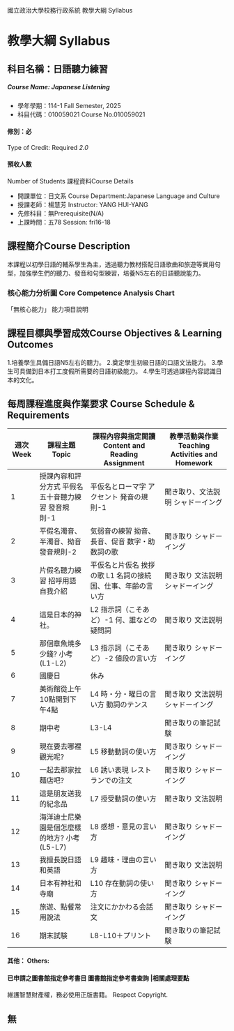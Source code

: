 國立政治大學校務行政系統 教學大綱 Syllabus
# 教學大綱 Syllabus
##  科目名稱：日語聽力練習
#####  Course Name: Japanese Listening
  * 學年學期：114-1 Fall Semester, 2025 
  * 科目代碼：010059021 Course No.010059021
#### 修別：必
Type of Credit: Required 
_2.0_
#### 預收人數
Number of Students
課程資料Course Details
  * 開課單位：日文系 Course Department:Japanese Language and Culture 
  * 授課老師：楊慧芳 Instructor: YANG HUI-YANG 
  * 先修科目：無Prerequisite(N/A)
  * 上課時間：五78 Session: fri16-18
##  課程簡介Course Description
本課程以初學日語的輔系學生為主，透過聽力教材搭配日語歌曲和旅遊等實用句型，加強學生們的聽力、發音和句型練習，培養N5左右的日語聽說能力。
###  核心能力分析圖 Core Competence Analysis Chart
「無核心能力」 
能力項目說明
##  課程目標與學習成效Course Objectives & Learning Outcomes 
1.培養學生具備日語N5左右的聽力。
2.奠定學生初級日語的口語文法能力。
3.學生可具備到日本打工度假所需要的日語初級能力。
4.學生可透過課程內容認識日本的文化。
##  每周課程進度與作業要求 Course Schedule & Requirements
週次 Week |  課程主題 Topic |  課程內容與指定閱讀 Content and Reading Assignment |  教學活動與作業 Teaching Activities and Homework  
---|---|---|---  
1 |  授課內容和評分方式 平假名五十音聽力練習 發音規則-1 |  平仮名とローマ字 アクセント 発音の規則-1 |  聞き取り、文法説明 シャドーイング  
2 |  平假名濁音、半濁音、拗音 發音規則-2 |  気弱音の練習 拗音、長音、促音 数字・助数詞の歌 |  聞き取り シャドーイング  
3 |  片假名聽力練習 招呼用語 自我介紹 |  平仮名と片仮名 挨拶の歌 L1 名詞の接続 国、仕事、年齢の言い方 |  聞き取り 文法説明 シャドーイング  
4 |  這是日本的神社。 |  L2 指示詞（こそあど）-1 何、誰などの疑問詞 |  聞き取り 文法説明  
5 |  那個章魚燒多少錢? 小考(L1-L2) |  L3 指示詞（こそあど）-2 値段の言い方 |  聞き取り シャドーイング  
6 |  國慶日 |  休み |   
7 |  美術館從上午10點開到下午4點 |  L4 時・分・曜日の言い方 動詞のテンス |  聞き取り 文法説明 シャドーイング  
8 |  期中考 |  L3-L4 |  聞き取りの筆記試験  
9 |  現在要去哪裡觀光呢? |  L5 移動動詞の使い方 |  聞き取り シャドーイング  
10 |  一起去那家拉麵店吧? |  L6 誘い表現 レストランでの注文 |  聞き取り シャドーイング  
11 |  這是朋友送我的紀念品 |  L7 授受動詞の使い方 |  聞き取り 文法説明  
12 |  海洋迪士尼樂園是個怎麼樣的地方?  小考(L5-L7) |  L8 感想・意見の言い方 |  聞き取り シャドーイング  
13 |  我擅長說日語和英語 |  L9 趣味・理由の言い方 |  聞き取り 文法説明  
14 |  日本有神社和寺廟 |  L10 存在動詞の使い方 |  聞き取り シャドーイング  
15 |  旅遊、點餐常用說法 |  注文にかかわる会話文 |  聞き取り シャドーイング  
16 |  期末試験 |  L8-L10＋プリント |  聞き取りの筆記試験  
####  其他： Others:
####  已申請之圖書館指定參考書目  圖書館指定參考書查詢 |相關處理要點
維護智慧財產權，務必使用正版書籍。 Respect Copyright.
## 無